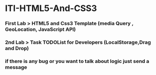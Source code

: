 # ITI-HTML5-And-CSS3
### First Lab > HTML5 and Css3 Template (media Query , GeoLocation, JavaScript API)
### 2nd Lab > Task TODOList for Developers (LocalStorage,Drag and Drop)
### if there is any bug or you want to talk about logic just send a message
